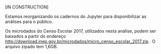 [IN CONSTRUCTION]

Estamos reorganizando os cadernos do Jupyter para disponibilizar as análises para o público.


Os microdados do Censo Escolar 2017, utilizados nesta análise, podem ser baixados a partir do endereço http://download.inep.gov.br/microdados/micro_censo_escolar_2017.zip . O arquivo zipado tem 1,6GB.
